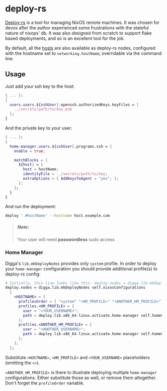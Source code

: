 # deploy-rs
[Deploy-rs][d-rs] is a tool for managing NixOS remote machines. It was
chosen for devos after the author experienced some frustrations with the
stateful nature of nixops' db. It was also designed from scratch to support
flake based deployments, and so is an excellent tool for the job.

By default, all the [hosts](../concepts/hosts.md) are also available as deploy-rs nodes,
configured with the hostname set to `networking.hostName`; overridable via
the command line.

## Usage

Just add your ssh key to the host:
```nix
{ ... }:
{
  users.users.${sshUser}.openssh.authorizedKeys.keyFiles = [
    ../secrets/path/to/key.pub
  ];
}
```

And the private key to your user:
```nix
{ ... }:
{
  home-manager.users.${sshUser}.programs.ssh = {
    enable = true;

    matchBlocks = {
      ${host} = {
        host = hostName;
        identityFile = ../secrets/path/to/key;
        extraOptions = { AddKeysToAgent = "yes"; };
      };
    };
  }
}
```

And run the deployment:
```sh
deploy '.#hostName' --hostname host.example.com
```

> ##### _Note:_
> Your user will need **passwordless** sudo access
### Home Manager

Digga's `lib.mkDeployNodes` provides only `system` profile.
In order to deploy your `home-manager` configuration you should provide additional profile(s) to deploy-rs config:
```nix
# Initially, this line looks like this: deploy.nodes = digga.lib.mkDeployNodes self.nixosConfigurations { };
deploy.nodes = digga.lib.mkDeployNodes self.nixosConfigurations
  {
    <HOSTNAME> = {
      profilesOrder = [ "system" "<HM_PROFILE>" "<ANOTHER_HM_PROFILE>"];
      profiles.<HM_PROFILE> = {
        user = "<YOUR_USERNAME>";
        path = deploy.lib.x86_64-linux.activate.home-manager self.homeConfigurationsPortable.x86_64-linux.<YOUR_USERNAME>;
      };
      profiles.<ANOTHER_HM_PROFILE> = {
        user = "<ANOTHER_USERNAME>";
        path = deploy.lib.x86_64-linux.activate.home-manager self.homeConfigurationsPortable.x86_64-linux.<ANOTHER_USERNAME>;
      };
    };
  };
```

Substitute `<HOSTNAME>`, `<HM_PROFILE>` and `<YOUR_USERNAME>` placeholders (omitting the `<>`). 

`<ANOTHER_HM_PROFILE>` is there to illustrate deploying multiple `home-manager` configurations. Either substitute those as well,
or remove them altogether. Don't forget the `profileOrder` variable.


[d-rs]: https://github.com/serokell/deploy-rs
